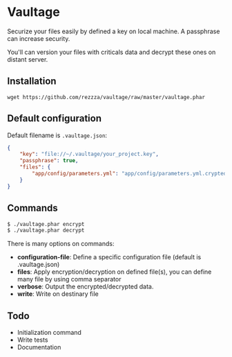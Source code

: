 Vaultage
========

Securize your files easily by defined a key on local machine. 
A passphrase can increase security.

You'll can version your files with criticals data and decrypt these ones on distant server.

## Installation

`wget https://github.com/rezzza/vaultage/raw/master/vaultage.phar`

## Default configuration

Default filename is `.vaultage.json`:

```json
{
    "key": "file://~/.vaultage/your_project.key",
    "passphrase": true,
    "files": {
        "app/config/parameters.yml": "app/config/parameters.yml.crypted"
    }
}
```

## Commands

```sh
$ ./vaultage.phar encrypt
$ ./vaultage.phar decrypt
```

There is many options on commands:

- **configuration-file**: Define a specific configuration file (default is .vaultage.json)
- **files**: Apply encryption/decryption on defined file(s), you can define many file by using comma separator
- **verbose**: Output the encrypted/decrypted data.
- **write**: Write on destinary file

## Todo

- Initialization command
- Write tests
- Documentation
